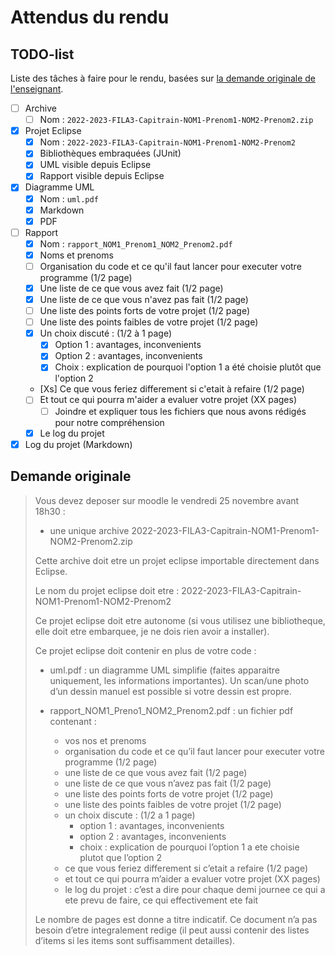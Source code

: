 # Attendus du rendu

## TODO-list

Liste des tâches à faire pour le rendu, basées sur [la demande originale de l'enseignant](#demande-originale).

- [ ] Archive
  - [ ] Nom : `2022-2023-FILA3-Capitrain-NOM1-Prenom1-NOM2-Prenom2.zip`
- [x] Projet Eclipse
  - [x] Nom : `2022-2023-FILA3-Capitrain-NOM1-Prenom1-NOM2-Prenom2`
  - [x] Bibliothèques embraquées (JUnit)
  - [x] UML visible depuis Eclipse
  - [x] Rapport visible depuis Eclipse
- [x] Diagramme UML
  - [x] Nom : `uml.pdf`
  - [x] Markdown
  - [x] PDF
- [ ] Rapport
  - [x] Nom : `rapport_NOM1_Prenom1_NOM2_Prenom2.pdf`
  - [x] Noms et prenoms
  - [ ] Organisation du code et ce qu'il faut lancer pour executer votre programme (1/2 page)
  - [X] Une liste de ce que vous avez fait (1/2 page)
  - [X] Une liste de ce que vous n'avez pas fait (1/2 page)
  - [ ] Une liste des points forts de votre projet (1/2 page)
  - [ ] Une liste des points faibles de votre projet (1/2 page)
  - [x] Un choix discuté : (1/2 à 1 page)
    - [x] Option 1 : avantages, inconvenients
    - [x] Option 2 : avantages, inconvenients
    - [x] Choix : explication de pourquoi l'option 1 a été choisie plutôt que l'option 2
  - [Xs] Ce que vous feriez differement si c'etait à refaire (1/2 page)
  - [ ] Et tout ce qui pourra m'aider a evaluer votre projet (XX pages)
    - [ ] Joindre et expliquer tous les fichiers que nous avons rédigés pour notre compréhension
  - [x] Le log du projet
- [x] Log du projet (Markdown)

## Demande originale

> Vous devez deposer sur moodle le vendredi 25 novembre avant 18h30 :
>
> - une unique archive 2022-2023-FILA3-Capitrain-NOM1-Prenom1-NOM2-Prenom2.zip
>
> Cette archive doit etre un projet eclipse importable directement dans Eclipse.
>
> Le nom du projet eclipse doit etre : 2022-2023-FILA3-Capitrain-NOM1-Prenom1-NOM2-Prenom2
>
> Ce projet eclipse doit etre autonome (si vous utilisez une bibliotheque, elle doit etre embarquee, je ne dois rien avoir a installer).
>
> Ce projet eclipse doit contenir en plus de votre code :
>
> - uml.pdf : un diagramme UML simplifie (faites apparaitre uniquement, les informations importantes).
>  Un scan/une photo d’un dessin manuel est possible si votre dessin est propre.
>
> - rapport_NOM1_Preno1_NOM2_Prenom2.pdf : un fichier pdf contenant :
>   - vos nos et prenoms
>   - organisation du code et ce qu’il faut lancer pour executer votre programme (1/2 page)
>   - une liste de ce que vous avez fait (1/2 page)
>   - une liste de ce que vous n’avez pas fait (1/2 page)
>   - une liste des points forts de votre projet (1/2 page)
>   - une liste des points faibles de votre projet  (1/2 page)
>   - un choix discute : (1/2 a 1 page)
>     - option 1 : avantages, inconvenients
>     - option 2 : avantages, inconvenients
>     - choix : explication de pourquoi l’option 1 a ete choisie plutot que l’option 2
>   - ce que vous feriez differement si c’etait a refaire (1/2 page)
>   - et tout ce qui pourra m’aider a evaluer votre projet (XX pages)
>   - le log du projet : c’est a dire pour chaque demi journee ce qui a ete prevu de faire, ce qui effectivement ete fait
>
> Le nombre de pages est donne a titre indicatif.
> Ce document n’a pas besoin d’etre integralement redige (il peut aussi contenir des listes d’items si les items sont suffisamment detailles).
